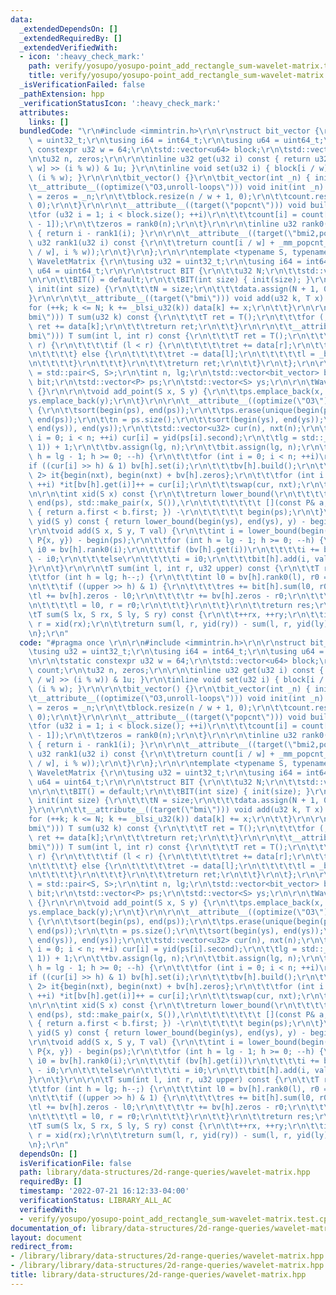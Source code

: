 ```yaml
---
data:
  _extendedDependsOn: []
  _extendedRequiredBy: []
  _extendedVerifiedWith:
  - icon: ':heavy_check_mark:'
    path: verify/yosupo/yosupo-point_add_rectangle_sum-wavelet-matrix.test.cpp
    title: verify/yosupo/yosupo-point_add_rectangle_sum-wavelet-matrix.test.cpp
  _isVerificationFailed: false
  _pathExtension: hpp
  _verificationStatusIcon: ':heavy_check_mark:'
  attributes:
    links: []
  bundledCode: "\r\n#include <immintrin.h>\r\n\r\nstruct bit_vector {\r\n\tusing u32\
    \ = uint32_t;\r\n\tusing i64 = int64_t;\r\n\tusing u64 = uint64_t;\r\n\r\n\tstatic\
    \ constexpr u32 w = 64;\r\n\tstd::vector<u64> block;\r\n\tstd::vector<u32> count;\r\
    \n\tu32 n, zeros;\r\n\r\n\tinline u32 get(u32 i) const { return u32(block[i /\
    \ w] >> (i % w)) & 1u; }\r\n\tinline void set(u32 i) { block[i / w] |= 1LL <<\
    \ (i % w); }\r\n\r\n\tbit_vector() {}\r\n\tbit_vector(int _n) { init(_n); }\r\n\
    \t__attribute__((optimize(\"O3,unroll-loops\"))) void init(int _n) {\r\n\t\tn\
    \ = zeros = _n;\r\n\t\tblock.resize(n / w + 1, 0);\r\n\t\tcount.resize(block.size(),\
    \ 0);\r\n\t}\r\n\r\n\t__attribute__((target(\"popcnt\"))) void build() {\r\n\t\
    \tfor (u32 i = 1; i < block.size(); ++i)\r\n\t\t\tcount[i] = count[i - 1] + _mm_popcnt_u64(block[i\
    \ - 1]);\r\n\t\tzeros = rank0(n);\r\n\t}\r\n\r\n\tinline u32 rank0(u32 i) const\
    \ { return i - rank1(i); }\r\n\r\n\t__attribute__((target(\"bmi2,popcnt\"))) inline\
    \ u32 rank1(u32 i) const {\r\n\t\treturn count[i / w] + _mm_popcnt_u64(_bzhi_u64(block[i\
    \ / w], i % w));\r\n\t}\r\n};\r\n\r\ntemplate <typename S, typename T>\r\nstruct\
    \ WaveletMatrix {\r\n\tusing u32 = uint32_t;\r\n\tusing i64 = int64_t;\r\n\tusing\
    \ u64 = uint64_t;\r\n\r\n\tstruct BIT {\r\n\t\tu32 N;\r\n\t\tstd::vector<T> data;\r\
    \n\r\n\t\tBIT() = default;\r\n\t\tBIT(int size) { init(size); }\r\n\r\n\t\tvoid\
    \ init(int size) {\r\n\t\t\tN = size;\r\n\t\t\tdata.assign(N + 1, 0);\r\n\t\t\
    }\r\n\r\n\t\t__attribute__((target(\"bmi\"))) void add(u32 k, T x) {\r\n\t\t\t\
    for (++k; k <= N; k += _blsi_u32(k)) data[k] += x;\r\n\t\t}\r\n\r\n\t\t__attribute__((target(\"\
    bmi\"))) T sum(u32 k) const {\r\n\t\t\tT ret = T();\r\n\t\t\tfor (; k; k = _blsr_u32(k))\
    \ ret += data[k];\r\n\t\t\treturn ret;\r\n\t\t}\r\n\r\n\t\t__attribute__((target(\"\
    bmi\"))) T sum(int l, int r) const {\r\n\t\t\tT ret = T();\r\n\t\t\twhile (l !=\
    \ r) {\r\n\t\t\t\tif (l < r) {\r\n\t\t\t\t\tret += data[r];\r\n\t\t\t\t\tr = _blsr_u32(r);\r\
    \n\t\t\t\t} else {\r\n\t\t\t\t\tret -= data[l];\r\n\t\t\t\t\tl = _blsr_u32(l);\r\
    \n\t\t\t\t}\r\n\t\t\t}\r\n\t\t\treturn ret;\r\n\t\t}\r\n\t};\r\n\r\n\tusing P\
    \ = std::pair<S, S>;\r\n\tint n, lg;\r\n\tstd::vector<bit_vector> bv;\r\n\tstd::vector<BIT>\
    \ bit;\r\n\tstd::vector<P> ps;\r\n\tstd::vector<S> ys;\r\n\r\n\tWaveletMatrix()\
    \ {}\r\n\r\n\tvoid add_point(S x, S y) {\r\n\t\tps.emplace_back(x, y);\r\n\t\t\
    ys.emplace_back(y);\r\n\t}\r\n\r\n\t__attribute__((optimize(\"O3\"))) void build()\
    \ {\r\n\t\tsort(begin(ps), end(ps));\r\n\t\tps.erase(unique(begin(ps), end(ps)),\
    \ end(ps));\r\n\t\tn = ps.size();\r\n\t\tsort(begin(ys), end(ys));\r\n\t\tys.erase(unique(begin(ys),\
    \ end(ys)), end(ys));\r\n\t\tstd::vector<u32> cur(n), nxt(n);\r\n\t\tfor (int\
    \ i = 0; i < n; ++i) cur[i] = yid(ps[i].second);\r\n\t\tlg = std::__lg(std::max(n,\
    \ 1)) + 1;\r\n\t\tbv.assign(lg, n);\r\n\t\tbit.assign(lg, n);\r\n\t\tfor (int\
    \ h = lg - 1; h >= 0; --h) {\r\n\t\t\tfor (int i = 0; i < n; ++i)\r\n\t\t\t\t\
    if ((cur[i] >> h) & 1) bv[h].set(i);\r\n\t\t\tbv[h].build();\r\n\t\t\tstd::array<decltype(begin(nxt)),\
    \ 2> it{begin(nxt), begin(nxt) + bv[h].zeros};\r\n\t\t\tfor (int i = 0; i < n;\
    \ ++i) *it[bv[h].get(i)]++ = cur[i];\r\n\t\t\tswap(cur, nxt);\r\n\t\t}\r\n\t}\r\
    \n\r\n\tint xid(S x) const {\r\n\t\treturn lower_bound(\r\n\t\t\t\t\t\t\t begin(ps),\
    \ end(ps), std::make_pair(x, S()),\r\n\t\t\t\t\t\t\t [](const P& a, const P& b)\
    \ { return a.first < b.first; }) -\r\n\t\t\t\t\t begin(ps);\r\n\t}\r\n\r\n\tint\
    \ yid(S y) const { return lower_bound(begin(ys), end(ys), y) - begin(ys); }\r\n\
    \r\n\tvoid add(S x, S y, T val) {\r\n\t\tint i = lower_bound(begin(ps), end(ps),\
    \ P{x, y}) - begin(ps);\r\n\t\tfor (int h = lg - 1; h >= 0; --h) {\r\n\t\t\tint\
    \ i0 = bv[h].rank0(i);\r\n\t\t\tif (bv[h].get(i))\r\n\t\t\t\ti += bv[h].zeros\
    \ - i0;\r\n\t\t\telse\r\n\t\t\t\ti = i0;\r\n\t\t\tbit[h].add(i, val);\r\n\t\t\
    }\r\n\t}\r\n\r\n\tT sum(int l, int r, u32 upper) const {\r\n\t\tT res = 0;\r\n\
    \t\tfor (int h = lg; h--;) {\r\n\t\t\tint l0 = bv[h].rank0(l), r0 = bv[h].rank0(r);\r\
    \n\t\t\tif ((upper >> h) & 1) {\r\n\t\t\t\tres += bit[h].sum(l0, r0);\r\n\t\t\t\
    \tl += bv[h].zeros - l0;\r\n\t\t\t\tr += bv[h].zeros - r0;\r\n\t\t\t} else {\r\
    \n\t\t\t\tl = l0, r = r0;\r\n\t\t\t}\r\n\t\t}\r\n\t\treturn res;\r\n\t}\r\n\r\n\
    \tT sum(S lx, S rx, S ly, S ry) const {\r\n\t\t++rx, ++ry;\r\n\t\tint l = xid(lx),\
    \ r = xid(rx);\r\n\t\treturn sum(l, r, yid(ry)) - sum(l, r, yid(ly));\r\n\t}\r\
    \n};\r\n"
  code: "#pragma once \r\n\r\n#include <immintrin.h>\r\n\r\nstruct bit_vector {\r\n\
    \tusing u32 = uint32_t;\r\n\tusing i64 = int64_t;\r\n\tusing u64 = uint64_t;\r\
    \n\r\n\tstatic constexpr u32 w = 64;\r\n\tstd::vector<u64> block;\r\n\tstd::vector<u32>\
    \ count;\r\n\tu32 n, zeros;\r\n\r\n\tinline u32 get(u32 i) const { return u32(block[i\
    \ / w] >> (i % w)) & 1u; }\r\n\tinline void set(u32 i) { block[i / w] |= 1LL <<\
    \ (i % w); }\r\n\r\n\tbit_vector() {}\r\n\tbit_vector(int _n) { init(_n); }\r\n\
    \t__attribute__((optimize(\"O3,unroll-loops\"))) void init(int _n) {\r\n\t\tn\
    \ = zeros = _n;\r\n\t\tblock.resize(n / w + 1, 0);\r\n\t\tcount.resize(block.size(),\
    \ 0);\r\n\t}\r\n\r\n\t__attribute__((target(\"popcnt\"))) void build() {\r\n\t\
    \tfor (u32 i = 1; i < block.size(); ++i)\r\n\t\t\tcount[i] = count[i - 1] + _mm_popcnt_u64(block[i\
    \ - 1]);\r\n\t\tzeros = rank0(n);\r\n\t}\r\n\r\n\tinline u32 rank0(u32 i) const\
    \ { return i - rank1(i); }\r\n\r\n\t__attribute__((target(\"bmi2,popcnt\"))) inline\
    \ u32 rank1(u32 i) const {\r\n\t\treturn count[i / w] + _mm_popcnt_u64(_bzhi_u64(block[i\
    \ / w], i % w));\r\n\t}\r\n};\r\n\r\ntemplate <typename S, typename T>\r\nstruct\
    \ WaveletMatrix {\r\n\tusing u32 = uint32_t;\r\n\tusing i64 = int64_t;\r\n\tusing\
    \ u64 = uint64_t;\r\n\r\n\tstruct BIT {\r\n\t\tu32 N;\r\n\t\tstd::vector<T> data;\r\
    \n\r\n\t\tBIT() = default;\r\n\t\tBIT(int size) { init(size); }\r\n\r\n\t\tvoid\
    \ init(int size) {\r\n\t\t\tN = size;\r\n\t\t\tdata.assign(N + 1, 0);\r\n\t\t\
    }\r\n\r\n\t\t__attribute__((target(\"bmi\"))) void add(u32 k, T x) {\r\n\t\t\t\
    for (++k; k <= N; k += _blsi_u32(k)) data[k] += x;\r\n\t\t}\r\n\r\n\t\t__attribute__((target(\"\
    bmi\"))) T sum(u32 k) const {\r\n\t\t\tT ret = T();\r\n\t\t\tfor (; k; k = _blsr_u32(k))\
    \ ret += data[k];\r\n\t\t\treturn ret;\r\n\t\t}\r\n\r\n\t\t__attribute__((target(\"\
    bmi\"))) T sum(int l, int r) const {\r\n\t\t\tT ret = T();\r\n\t\t\twhile (l !=\
    \ r) {\r\n\t\t\t\tif (l < r) {\r\n\t\t\t\t\tret += data[r];\r\n\t\t\t\t\tr = _blsr_u32(r);\r\
    \n\t\t\t\t} else {\r\n\t\t\t\t\tret -= data[l];\r\n\t\t\t\t\tl = _blsr_u32(l);\r\
    \n\t\t\t\t}\r\n\t\t\t}\r\n\t\t\treturn ret;\r\n\t\t}\r\n\t};\r\n\r\n\tusing P\
    \ = std::pair<S, S>;\r\n\tint n, lg;\r\n\tstd::vector<bit_vector> bv;\r\n\tstd::vector<BIT>\
    \ bit;\r\n\tstd::vector<P> ps;\r\n\tstd::vector<S> ys;\r\n\r\n\tWaveletMatrix()\
    \ {}\r\n\r\n\tvoid add_point(S x, S y) {\r\n\t\tps.emplace_back(x, y);\r\n\t\t\
    ys.emplace_back(y);\r\n\t}\r\n\r\n\t__attribute__((optimize(\"O3\"))) void build()\
    \ {\r\n\t\tsort(begin(ps), end(ps));\r\n\t\tps.erase(unique(begin(ps), end(ps)),\
    \ end(ps));\r\n\t\tn = ps.size();\r\n\t\tsort(begin(ys), end(ys));\r\n\t\tys.erase(unique(begin(ys),\
    \ end(ys)), end(ys));\r\n\t\tstd::vector<u32> cur(n), nxt(n);\r\n\t\tfor (int\
    \ i = 0; i < n; ++i) cur[i] = yid(ps[i].second);\r\n\t\tlg = std::__lg(std::max(n,\
    \ 1)) + 1;\r\n\t\tbv.assign(lg, n);\r\n\t\tbit.assign(lg, n);\r\n\t\tfor (int\
    \ h = lg - 1; h >= 0; --h) {\r\n\t\t\tfor (int i = 0; i < n; ++i)\r\n\t\t\t\t\
    if ((cur[i] >> h) & 1) bv[h].set(i);\r\n\t\t\tbv[h].build();\r\n\t\t\tstd::array<decltype(begin(nxt)),\
    \ 2> it{begin(nxt), begin(nxt) + bv[h].zeros};\r\n\t\t\tfor (int i = 0; i < n;\
    \ ++i) *it[bv[h].get(i)]++ = cur[i];\r\n\t\t\tswap(cur, nxt);\r\n\t\t}\r\n\t}\r\
    \n\r\n\tint xid(S x) const {\r\n\t\treturn lower_bound(\r\n\t\t\t\t\t\t\t begin(ps),\
    \ end(ps), std::make_pair(x, S()),\r\n\t\t\t\t\t\t\t [](const P& a, const P& b)\
    \ { return a.first < b.first; }) -\r\n\t\t\t\t\t begin(ps);\r\n\t}\r\n\r\n\tint\
    \ yid(S y) const { return lower_bound(begin(ys), end(ys), y) - begin(ys); }\r\n\
    \r\n\tvoid add(S x, S y, T val) {\r\n\t\tint i = lower_bound(begin(ps), end(ps),\
    \ P{x, y}) - begin(ps);\r\n\t\tfor (int h = lg - 1; h >= 0; --h) {\r\n\t\t\tint\
    \ i0 = bv[h].rank0(i);\r\n\t\t\tif (bv[h].get(i))\r\n\t\t\t\ti += bv[h].zeros\
    \ - i0;\r\n\t\t\telse\r\n\t\t\t\ti = i0;\r\n\t\t\tbit[h].add(i, val);\r\n\t\t\
    }\r\n\t}\r\n\r\n\tT sum(int l, int r, u32 upper) const {\r\n\t\tT res = 0;\r\n\
    \t\tfor (int h = lg; h--;) {\r\n\t\t\tint l0 = bv[h].rank0(l), r0 = bv[h].rank0(r);\r\
    \n\t\t\tif ((upper >> h) & 1) {\r\n\t\t\t\tres += bit[h].sum(l0, r0);\r\n\t\t\t\
    \tl += bv[h].zeros - l0;\r\n\t\t\t\tr += bv[h].zeros - r0;\r\n\t\t\t} else {\r\
    \n\t\t\t\tl = l0, r = r0;\r\n\t\t\t}\r\n\t\t}\r\n\t\treturn res;\r\n\t}\r\n\r\n\
    \tT sum(S lx, S rx, S ly, S ry) const {\r\n\t\t++rx, ++ry;\r\n\t\tint l = xid(lx),\
    \ r = xid(rx);\r\n\t\treturn sum(l, r, yid(ry)) - sum(l, r, yid(ly));\r\n\t}\r\
    \n};\r\n"
  dependsOn: []
  isVerificationFile: false
  path: library/data-structures/2d-range-queries/wavelet-matrix.hpp
  requiredBy: []
  timestamp: '2022-07-21 16:12:33-04:00'
  verificationStatus: LIBRARY_ALL_AC
  verifiedWith:
  - verify/yosupo/yosupo-point_add_rectangle_sum-wavelet-matrix.test.cpp
documentation_of: library/data-structures/2d-range-queries/wavelet-matrix.hpp
layout: document
redirect_from:
- /library/library/data-structures/2d-range-queries/wavelet-matrix.hpp
- /library/library/data-structures/2d-range-queries/wavelet-matrix.hpp.html
title: library/data-structures/2d-range-queries/wavelet-matrix.hpp
---
```

